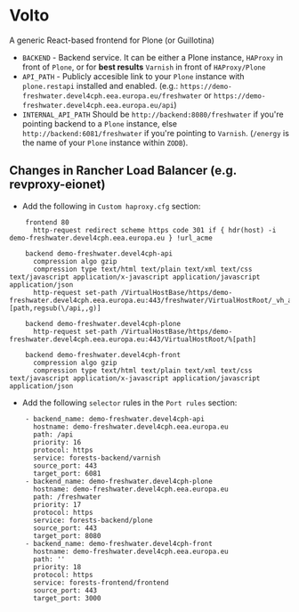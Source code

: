 # Volto

A generic React-based frontend for Plone (or Guillotina)

* `BACKEND` - Backend service. It can be either a Plone instance, `HAProxy` in front of `Plone`, or for **best results** `Varnish` in front of `HAProxy/Plone`
* `API_PATH` - Publicly accesible link to your `Plone` instance with `plone.restapi` installed and enabled. (e.g.: `https://demo-freshwater.devel4cph.eea.europa.eu/freshwater` or `https://demo-freshwater.devel4cph.eea.europa.eu/api`)
* `INTERNAL_API_PATH` Should be `http://backend:8080/freshwater` if you're pointing backend to a `Plone` instance, else `http://backend:6081/freshwater` if you're pointing to `Varnish`. (`/energy` is the name of your `Plone` instance within `ZODB`).

## Changes in Rancher Load Balancer (e.g. revproxy-eionet)

* Add the following in `Custom haproxy.cfg` section:

```
    frontend 80
      http-request redirect scheme https code 301 if { hdr(host) -i demo-freshwater.devel4cph.eea.europa.eu } !url_acme

    backend demo-freshwater.devel4cph-api
      compression algo gzip
      compression type text/html text/plain text/xml text/css text/javascript application/x-javascript application/javascript application/json
      http-request set-path /VirtualHostBase/https/demo-freshwater.devel4cph.eea.europa.eu:443/freshwater/VirtualHostRoot/_vh_api/%[path,regsub(\/api,,g)]

    backend demo-freshwater.devel4cph-plone
      http-request set-path /VirtualHostBase/https/demo-freshwater.devel4cph.eea.europa.eu:443/VirtualHostRoot/%[path]

    backend demo-freshwater.devel4cph-front
      compression algo gzip
      compression type text/html text/plain text/xml text/css text/javascript application/x-javascript application/javascript application/json

```

* Add the following `selector` rules in the `Port rules` section:

```
    - backend_name: demo-freshwater.devel4cph-api
      hostname: demo-freshwater.devel4cph.eea.europa.eu
      path: /api
      priority: 16
      protocol: https
      service: forests-backend/varnish
      source_port: 443
      target_port: 6081
    - backend_name: demo-freshwater.devel4cph-plone
      hostname: demo-freshwater.devel4cph.eea.europa.eu
      path: /freshwater
      priority: 17
      protocol: https
      service: forests-backend/plone
      source_port: 443
      target_port: 8080
    - backend_name: demo-freshwater.devel4cph-front
      hostname: demo-freshwater.devel4cph.eea.europa.eu
      path: ''
      priority: 18
      protocol: https
      service: forests-frontend/frontend
      source_port: 443
      target_port: 3000

```
